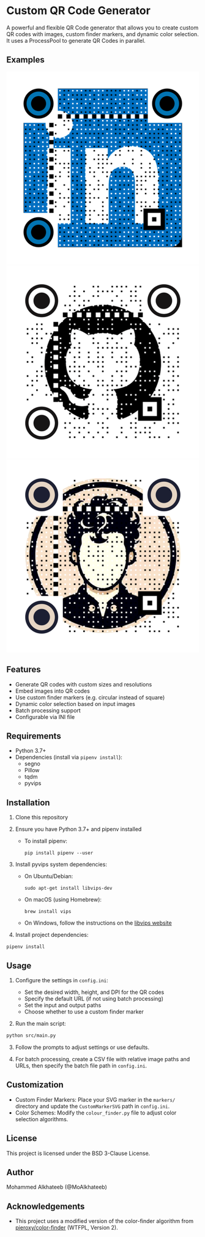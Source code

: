 # Custom QR Code Generator

A powerful and flexible QR Code generator that allows you to create custom QR codes with images, custom finder markers, and dynamic color selection. It uses a ProcessPool to generate QR Codes in parallel.

## Examples

![Linkedin Example](src/output/QR_circular_linkedin.png)
![Github Example](src/output/QR_circular_github.png)
![Avatar Example](src/output/QR_circular_MoAlkhateebAvatar.png)


## Features

- Generate QR codes with custom sizes and resolutions
- Embed images into QR codes
- Use custom finder markers (e.g. circular instead of square)
- Dynamic color selection based on input images
- Batch processing support
- Configurable via INI file

## Requirements

- Python 3.7+
- Dependencies (install via `pipenv install`):
  - segno
  - Pillow
  - tqdm
  - pyvips

## Installation

1. Clone this repository
2. Ensure you have Python 3.7+ and pipenv installed
   - To install pipenv:
      ```
      pip install pipenv --user
      ```

3. Install pyvips system dependencies:
   - On Ubuntu/Debian:
     ```
     sudo apt-get install libvips-dev
     ```
   - On macOS (using Homebrew):
     ```
     brew install vips
     ```
   - On Windows, follow the instructions on the [libvips website](https://github.com/libvips/libvips/wiki/Build-for-Windows)

4. Install project dependencies:
  ```
  pipenv install
  ```

## Usage

1. Configure the settings in `config.ini`:
   - Set the desired width, height, and DPI for the QR codes
   - Specify the default URL (if not using batch processing)
   - Set the input and output paths
   - Choose whether to use a custom finder marker

2. Run the main script:

```bash
python src/main.py
```

3. Follow the prompts to adjust settings or use defaults.

4. For batch processing, create a CSV file with relative image paths and URLs, then specify the batch file path in `config.ini`.

## Customization

- Custom Finder Markers: Place your SVG marker in the `markers/` directory and update the `CustomMarkerSVG` path in `config.ini`.
- Color Schemes: Modify the `colour_finder.py` file to adjust color selection algorithms.

## License

This project is licensed under the BSD 3-Clause License.

## Author

Mohammed Alkhateeb (@MoAlkhateeb)

## Acknowledgements

- This project uses a modified version of the color-finder algorithm from [pieroxy/color-finder](https://github.com/pieroxy/color-finder) (WTFPL, Version 2).
